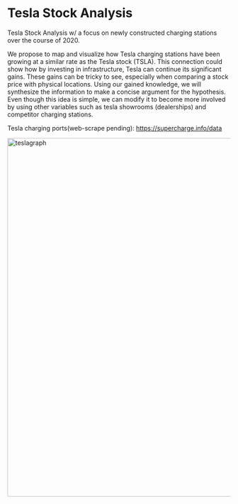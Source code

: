 # Tesla Stock Analysis

Tesla Stock Analysis w/ a focus on newly constructed charging stations over the course of 2020. 

We propose to map and visualize how Tesla charging stations have been growing at a similar rate as the Tesla stock (TSLA). This connection could show how by investing in infrastructure, Tesla can continue its significant gains. These gains can be tricky to see, especially when comparing a stock price with physical locations. Using our gained knowledge, we will synthesize the information to make a concise argument for the hypothesis. Even though this idea is simple, we can modify it to become more involved by using other variables such as tesla showrooms (dealerships) and competitor charging stations.

Tesla charging ports(web-scrape pending): https://supercharge.info/data


<img width="808" alt="teslagraph" src="https://user-images.githubusercontent.com/70656160/113898303-be188300-9799-11eb-9f60-4bc4099ea4c2.png">




